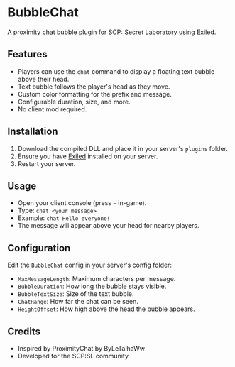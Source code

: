 # BubbleChat

A proximity chat bubble plugin for SCP: Secret Laboratory using Exiled.

## Features
- Players can use the `chat` command to display a floating text bubble above their head.
- Text bubble follows the player's head as they move.
- Custom color formatting for the prefix and message.
- Configurable duration, size, and more.
- No client mod required.

## Installation
1. Download the compiled DLL and place it in your server's `plugins` folder.
2. Ensure you have [Exiled](https://github.com/Exiled-Team/EXILED) installed on your server.
3. Restart your server.

## Usage
- Open your client console (press `~` in-game).
- Type: `chat <your message>`
- Example: `chat Hello everyone!`
- The message will appear above your head for nearby players.

## Configuration
Edit the `BubbleChat` config in your server's config folder:
- `MaxMessageLength`: Maximum characters per message.
- `BubbleDuration`: How long the bubble stays visible.
- `BubbleTextSize`: Size of the text bubble.
- `ChatRange`: How far the chat can be seen.
- `HeightOffset`: How high above the head the bubble appears.

## Credits
- Inspired by ProximityChat by ByLeTalhaWw
- Developed for the SCP:SL community 